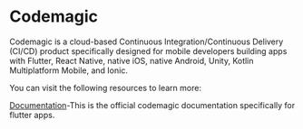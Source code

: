 # Codemagic
Codemagic is a cloud-based Continuous Integration/Continuous Delivery (CI/CD) product specifically designed for mobile developers building apps with Flutter, React Native, native iOS, native Android, Unity, Kotlin Multiplatform Mobile, and Ionic.

You can visit the following resources to learn more:

[Documentation](https://docs.codemagic.io/yaml-quick-start/building-a-flutter-app/)-This is the official codemagic documentation specifically for 
flutter apps.


